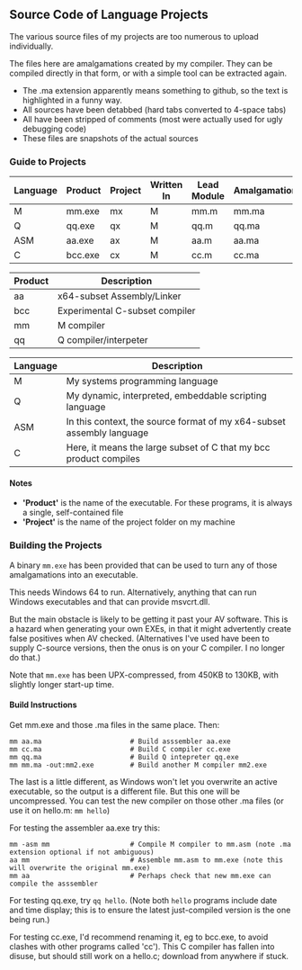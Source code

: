 ## Source Code of Language Projects

The various source files of my projects are too numerous to upload individually.

The files here are amalgamations created by my compiler. They can be compiled directly in that form, or with a simple tool can be extracted again.

* The .ma extension apparently means something to github, so the text is highlighted in a funny way.
* All sources have been detabbed (hard tabs converted to 4-space tabs)
* All have been stripped of comments (most were actually used for ugly debugging code)
* These files are snapshots of the actual sources

### Guide to Projects

Language | Product  | Project | Written In | Lead Module | Amalgamation
--- | --- | --- | --- | --- | ---
M |  mm.exe | mx |  M  | mm.m | mm.ma 
Q |  qq.exe | qx |  M  | qq.m | qq.ma
ASM |  aa.exe |  ax  | M |  aa.m | aa.ma
C |  bcc.exe | cx |  M  | cc.m | cc.ma


Product | Description
--- | ---
aa | x64-subset Assembly/Linker
bcc | Experimental C-subset compiler 
mm | M compiler
qq | Q compiler/interpeter

Language | Description
--- | ---
M | My systems programming language
Q | My dynamic, interpreted, embeddable scripting language
ASM | In this context, the source format of my x64-subset assembly language
C  | Here, it means the large subset of C that my bcc product compiles

#### Notes

* **'Product'** is the name of the executable. For these programs, it is always a single, self-contained file
* **'Project'** is the name of the project folder on my machine

### Building the Projects

A binary `mm.exe` has been provided that can be used to turn any of those amalgamations into an executable.

This needs Windows 64 to run. Alternatively, anything that can run Windows executables and that can provide msvcrt.dll.

But the main obstacle is likely to be getting it past your AV software. This is a hazard when generating your own EXEs, in that it might advertently create false positives when AV checked. (Alternatives I've used have been to supply C-source versions, then the onus is on your C compiler. I no longer do that.)

Note that `mm.exe` has been UPX-compressed, from 450KB to 130KB, with slightly longer start-up time.

#### Build Instructions

Get mm.exe and those .ma files in the same place. Then:
```
mm aa.ma                      # Build asssembler aa.exe
mm cc.ma                      # Build C compiler cc.exe
mm qq.ma                      # Build Q intepreter qq.exe
mm mm.ma -out:mm2.exe         # Build another M compiler mm2.exe
```
The last is a little different, as Windows won't let you overwrite an active executable, so the output is a different file. But this one will be uncompressed. You can test the new compiler on those other .ma files (or use it on hello.m: `mm hello`)


For testing the assembler aa.exe try this:
```
mm -asm mm                    # Compile M compiler to mm.asm (note .ma extension optional if not ambiguous)
aa mm                         # Assemble mm.asm to mm.exe (note this will overwrite the original mm.exe)
mm aa                         # Perhaps check that new mm.exe can compile the asssembler
```
For testing qq.exe, try `qq hello`. (Note both `hello` programs include date and time display; this is to ensure the latest just-compiled version is the one being run.)

For testing cc.exe, I'd recommend renaming it, eg to bcc.exe, to avoid clashes with other programs called 'cc'). This C compiler has fallen into disuse, but should still work on a hello.c; download from anywhere if stuck.
